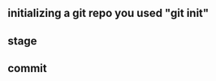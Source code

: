 ## initializing a git repo you used "git init"

## stage

<!-- git add . -->
<!-- git add <file> -->
<!-- gir add -A -->
<!-- gir add -P -->

## commit

<!-- git commit -m "message"-->
<!-- conventional commit message -->
